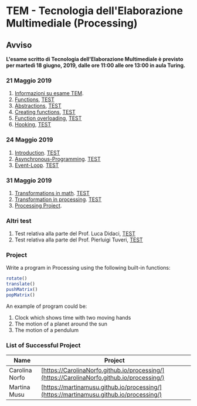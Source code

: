# TEM - Tecnologia dell'Elaborazione Multimediale (Processing)

## Avviso
__L'esame scritto di Tecnologia dell'Elaborazione Multimediale è previsto per martedì 18 giugno, 2019, dalle ore 11:00 alle ore 13:00 in aula Turing.__
<!--
__Si consiglia di partecipare muniti di portatile.__-->

### 21 Maggio 2019

1. [Informazioni su esame TEM](http://svel.to/18t4).
2. [Functions](http://svel.to/18t5), [TEST](http://svel.to/18op)
3. [Abstractions](http://svel.to/18tp), [TEST](http://svel.to/18tz)
4. [Creating functions](http://svel.to/18tr), [TEST](http://svel.to/18u0) 
5. [Function overloading](http://svel.to/18ts), [TEST](http://svel.to/18wj) 
6. [Hooking](http://svel.to/18tt), [TEST](http://svel.to/18wl) 

### 24 Maggio 2019
1. [Introduction](http://svel.to/18tu). [TEST](http://svel.to/18wm) 
2. [Asynchronous-Programming](http://svel.to/18tv). [TEST](http://svel.to/18ws)
3. [Event-Loop](http://svel.to/18ty). [TEST](http://svel.to/191t)

### 31 Maggio 2019
1. [Transformations in math](http://svel.to/196a). [TEST](http://svel.to/196b) 
2. [Transformation in processing](http://svel.to/1969). [TEST](http://svel.to/1968) 
3. [Processing Project](http://svel.to/196c).

### Altri test

1. Test relativa alla parte del Prof. Luca Didaci, [TEST](http://svel.to/196e)
2. Test relativa alla parte del Prof. Pierluigi Tuveri, [TEST](http://svel.to/196f)

### Project

Write a program in Processing using the following built-in functions:

```javascript
rotate()
translate()
pushMatrix()
popMatrix()
```

An example of program could be:
1. Clock which shows time with two moving hands
2. The motion of a planet around the sun
3. The motion of a pendulum

### List of Successful Project

| Name  | Project  |
| ------------- | ------------- |
| Carolina Norfo  |  [https://CarolinaNorfo.github.io/processing/](https://CarolinaNorfo.github.io/processing/) |
| Martina Musu  | [https://martinamusu.github.io/processing/](https://martinamusu.github.io/processing/)  |
